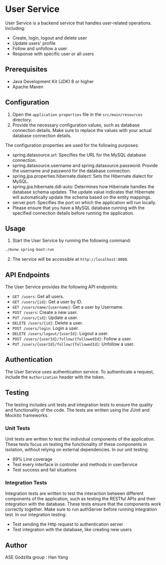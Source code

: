 # User Service

User Service is a backend service that handles user-related operations. 
Including:
- Create, login, logout and delete user
- Update users' profile
- Follow and unfollow a user
- Response with specific user or all users

## Prerequisites

- Java Development Kit (JDK) 8 or higher
- Apache Maven

## Configuration

1. Open the `application.properties` file in the `src/main/resources` directory.
2. Provide the necessary configuration values, such as database connection details.
   Make sure to replace the values with your actual database connection details.

The configuration properties are used for the following purposes:

- spring.datasource.url: Specifies the URL for the MySQL database connection.
- spring.datasource.username and spring.datasource.password: Provide the username and password for the database connection.
- spring.jpa.properties.hibernate.dialect: Sets the Hibernate dialect for MySQL.
- spring.jpa.hibernate.ddl-auto: Determines how Hibernate handles the database schema updates. The update value indicates that Hibernate will automatically update the schema based on the entity mappings.
- server.port: Specifies the port on which the application will run locally.
- Please ensure that you have a MySQL database running with the specified connection details before running the application.

## Usage

1. Start the User Service by running the following command:

```bash
./mvnw spring-boot:run
```


2. The service will be accessible at `http://localhost:8080`.

## API Endpoints

The User Service provides the following API endpoints:

- `GET /users`: Get all users.
- `GET /users/{id}`: Get a user by ID.
- `GET /users/name/{username}`: Get a user by Username.
- `POST /users`: Create a new user.
- `PUT /users/{id}`: Update a user.
- `DELETE /users/{id}`: Delete a user.
- `POST /users/login`: Login a user.
- `DELETE /users/logout/{userId}`: Logout a user.
- `POST /users/{userId}/follow/{followedId}`: Follow a user.
- `PUT /users/{userId}/follow/{followedId}`: Unfollow a user.

## Authentication

The User Service uses authentication service. To authenticate a request, include the `Authorization` header with the token.

## Testing
The testing includes unit tests and integration tests to ensure the quality and functionality of the code. 
The tests are written using the JUnit and Mockito frameworks.

### Unit Tests

Unit tests are written to test the individual components of the application. 
These tests focus on testing the functionality of these components in isolation, without relying on external dependencies.
In our unit testing:
- 89% Line coverage
- Test every interface in controller and methods in userService
- Test success and fail situations

### Integration Tests

Integration tests are written to test the interaction between different components of the application, 
such as testing the RESTful APIs and their integration with the database. 
These tests ensure that the components work correctly together. Make sure to run authServer before running integration test.
In our integration testing:
- Test sending the Http request to authentication server
- Test integration with the database, like creating new users

## Author

ASE Godzilla group : Han Yang
